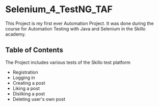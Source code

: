 # Selenium_4_TestNG_TAF

This Project is my first ever Automation Project. It was done during the course for Automation Testing with Java and Selenium in the Skillo academy.

## Table of Contents

The Project includes various tests of the Skillo test platform

- Registration
- Logging in
- Creating a post
- Liking a post
- Disliking a post
- Deleting user's own post
